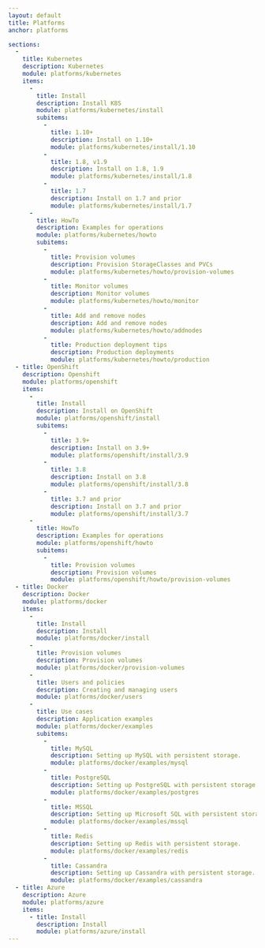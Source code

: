 ```yaml
---
layout: default
title: Platforms
anchor: platforms

sections:
  -
    title: Kubernetes
    description: Kubernetes
    module: platforms/kubernetes
    items:
      - 
        title: Install
        description: Install K8S
        module: platforms/kubernetes/install
        subitems:
          - 
            title: 1.10+
            description: Install on 1.10+
            module: platforms/kubernetes/install/1.10
          -
            title: 1.8, v1.9
            description: Install on 1.8, 1.9
            module: platforms/kubernetes/install/1.8
          -
            title: 1.7
            description: Install on 1.7 and prior
            module: platforms/kubernetes/install/1.7
      - 
        title: HowTo
        description: Examples for operations
        module: platforms/kubernetes/howto
        subitems:
          -
            title: Provision volumes
            description: Provision StorageClasses and PVCs
            module: platforms/kubernetes/howto/provision-volumes
          -
            title: Monitor volumes
            description: Monitor volumes
            module: platforms/kubernetes/howto/monitor
          -
            title: Add and remove nodes
            description: Add and remove nodes
            module: platforms/kubernetes/howto/addnodes
          -
            title: Production deployment tips
            description: Production deployments
            module: platforms/kubernetes/howto/production
  - title: OpenShift
    description: Openshift
    module: platforms/openshift
    items:
      -
        title: Install
        description: Install on OpenShift
        module: platforms/openshift/install
        subitems:
          -
            title: 3.9+
            description: Install on 3.9+
            module: platforms/openshift/install/3.9
          -
            title: 3.8
            description: Install on 3.8
            module: platforms/openshift/install/3.8
          -
            title: 3.7 and prior
            description: Install on 3.7 and prior
            module: platforms/openshift/install/3.7
      -
        title: HowTo
        description: Examples for operations
        module: platforms/openshift/howto
        subitems:
          -
            title: Provision volumes
            description: Provision volumes
            module: platforms/openshift/howto/provision-volumes
  - title: Docker
    description: Docker
    module: platforms/docker
    items:
      -
        title: Install
        description: Install
        module: platforms/docker/install
      -
        title: Provision volumes
        description: Provision volumes
        module: platforms/docker/provision-volumes
      -
        title: Users and policies
        description: Creating and managing users
        module: platforms/docker/users
      -
        title: Use cases
        description: Application examples
        module: platforms/docker/examples
        subitems:
          -
            title: MySQL
            description: Setting up MySQL with persistent storage.
            module: platforms/docker/examples/mysql
          -
            title: PostgreSQL
            description: Setting up PostgreSQL with persistent storage.
            module: platforms/docker/examples/postgres
          -
            title: MSSQL
            description: Setting up Microsoft SQL with persistent storage.
            module: platforms/docker/examples/mssql
          -
            title: Redis
            description: Setting up Redis with persistent storage.
            module: platforms/docker/examples/redis
          -
            title: Cassandra
            description: Setting up Cassandra with persistent storage.
            module: platforms/docker/examples/cassandra
  - title: Azure
    description: Azure
    module: platforms/azure
    items:
      - title: Install
        description: Install
        module: platforms/azure/install
---
```

